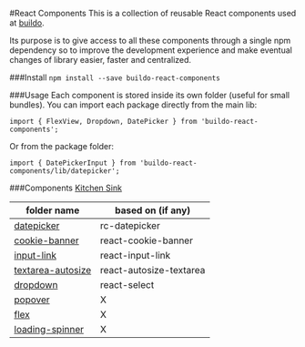 #React Components
This is a collection of reusable React components used at [buildo](http://buildo.io/).

Its purpose is to give access to all these components through a single npm dependency so to improve the development experience and make eventual changes of library easier, faster and centralized.

###Install
```npm install --save buildo-react-components```

###Usage
Each component is stored inside its own folder (useful for small bundles).
You can import each package directly from the main lib:

`import { FlexView, Dropdown, DatePicker } from 'buildo-react-components';`

Or from the package folder:

`import { DatePickerInput } from 'buildo-react-components/lib/datepicker';`

###Components
[Kitchen Sink](https://rawgit.com/buildo/react-components/master/kitchen-sink/index.html)

|folder name|based on (if any)|
| ---------------- | ------------- |
|[datepicker](https://github.com/buildo/react-components/tree/master/src/datepicker)|rc-datepicker|
|[cookie-banner](https://github.com/buildo/react-components/tree/master/src/cookie-banner)|react-cookie-banner|
|[input-link](https://github.com/buildo/react-components/tree/master/src/input-link)|react-input-link|
|[textarea-autosize](https://github.com/buildo/react-components/tree/master/src/textarea-autosize)|react-autosize-textarea|
|[dropdown](https://github.com/buildo/react-components/tree/master/src/dropdown)|react-select|
|[popover](https://github.com/buildo/react-components/tree/master/src/popover)|X|
|[flex](https://github.com/buildo/react-components/tree/master/src/flex)|X|
|[loading-spinner](https://github.com/buildo/react-components/tree/master/src/loading-spinner)|X|
